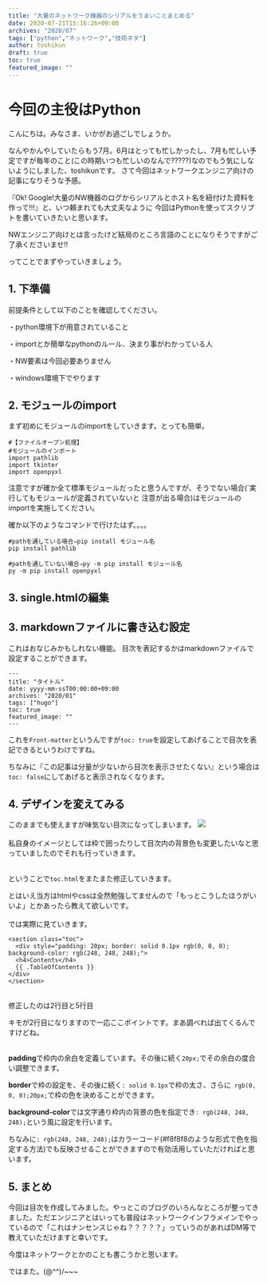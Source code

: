 ```yaml
---
title: "大量のネットワーク機器のシリアルをうまいことまとめる"
date: 2020-07-21T15:16:26+09:00
archives: "2020/07"
tags: ["python","ネットワーク","技術ネタ"]
author: toshikun
draft: true
toc: true
featured_image: ""
---
```


# 今回の主役はPython

こんにちは。みなさま、いかがお過ごしでしょうか。

なんやかんやしていたらもう7月。6月はとっても忙しかったし、7月も忙しい予定ですが毎年のこと(この時期いつも忙しいのなんで?????)なのでもう気にしないようにしました、toshikunです。
さて今回はネットワークエンジニア向けの記事になりそうな予感。

『Ok! Google!大量のNW機器のログからシリアルとホスト名を紐付けた資料を作って!!!』と、いつ頼まれても大丈夫なように
今回はPythonを使ってスクリプトを書いていきたいと思います。

NWエンジニア向けとは言ったけど結局のところ言語のことになりそうですがご了承くださいませ‼

ってことでまずやっていきましょう。


## 1. 下準備
前提条件として以下のことを確認してください。


・python環境下が用意されていること

・importとか簡単なpythonのルール、決まり事がわかっている人

・NW要素は今回必要ありません

・windows環境下でやります


## 2. モジュールのimport

まず初めにモジュールのimportをしていきます。とっても簡単。

```
#【ファイルオープン処理】
#モジュールのインポート
import pathlib
import tkinter
import openpyxl
```

注意ですが確か全て標準モジュールだったと思うんですが、そうでない場合(`実行してもモジュールが定義されていないと
注意が出る場合)はモジュールのimportを実施してください。

確か以下のようなコマンドで行けたはず。。。。
```
#pathを通している場合⇒pip install モジュール名
pip install pathlib

#pathを通していない場合⇒py -m pip install モジュール名
py -m pip install openpyxl
```


## 3. single.htmlの編集



## 3. markdownファイルに書き込む設定
これはおなじみかもしれない機能。
目次を表記するかはmarkdownファイルで設定することができます。

```
---
title: "タイトル"
date: yyyy-mm-ssT00:00:00+09:00
archives: "2020/01"
tags: ["hugo"]
toc: true
featured_image: ""
---
```
これを`Front-matter`というんですが`toc: true`を設定してあげることで目次を表記できるというわけですね。

ちなみに『この記事は分量が少ないから目次を表示させたくない』という場合は`toc: false`にしてあげると表示されなくなります。

## 4. デザインを変えてみる

このままでも使えますが味気ない目次になってしまいます。
<img src="https://lh3.googleusercontent.com/Mpm_mo6BQmRwSWE02dmKz3Xer7Y_mWbMIBbLOlh5LP_NuKyk5DAcjt9SL15FFqFgnvhLDs0CSclCfoU69qrFinGpH3q2WSx2x_WnsewU74gKhLjAl-uG60j6js20USxG4gomaTdFBw=w1000" >
<br>
<br>
私自身のイメージとしては枠で囲ったりして目次内の背景色も変更したいなと思っていましたのでそれも行っていきます。
<br><br>

ということで`toc.html`をまたまた修正していきます。

とはいえ当方はhtmlやcssは全然勉強してませんので「もっとこうしたほうがいいよ」とかあったら教えて欲しいです。
<br><br>
では実際に見ていきます。

```
<section class="toc">
  <div style="padding: 20px; border: solid 0.1px rgb(0, 0, 0); background-color: rgb(248, 248, 248);">
  <h4>Contents</h4>
  {{ .TableOfContents }}
</div>
</section>
```

<br>
修正したのは2行目と5行目

キモが2行目になりますので一応ここポイントです。まあ調べれば出てくるんですけどね。
<br><br>

**padding**で枠内の余白を定義しています。その後に続く`20px;`でその余白の度合い調整できます。

**border**で枠の設定を、その後に続く`: solid 0.1px`で枠の太さ、さらに` rgb(0, 0, 0);20px;`で枠の色を決めることができます。

**background-color**では文字通り枠内の背景の色を指定でき`: rgb(248, 248, 248);`という風に設定を行います。

ちなみに`: rgb(248, 248, 248);`はカラーコード(#f8f8f8のような形式で色を指定する方法)でも反映させることができますので有効活用していただければと思います。

## 5. まとめ

今回は目次を作成してみました。やっとこのブログのいろんなところが整ってきました。ただエンジニアとはいっても普段はネットワークインフラメインでやっているので「これはナンセンスじゃね？？？？？」っていうのがあればDM等で教えていただけますと幸いです。

今度はネットワークとかのことも書こうかと思います。


ではまた。(@^^)/~~~